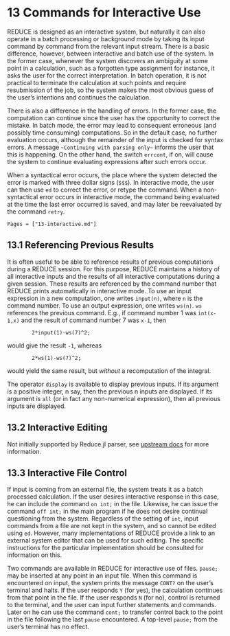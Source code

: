# 13 Commands for Interactive Use

REDUCE is designed as an interactive system, but naturally it can also operate in a batch processing or background mode by taking its input command by command from the relevant input stream. There is a basic difference, however, between interactive and batch use of the system. In the former case, whenever the system discovers an ambiguity at some point in a calculation, such as a forgotten type assignment for instance, it asks the user for the correct interpretation. In batch operation, it is not practical to terminate the calculation at such points and require resubmission of the job, so the system makes the most obvious guess of the user’s intentions and continues the calculation.

There is also a difference in the handling of errors. In the former case, the computation can continue since the user has the opportunity to correct the mistake. In batch mode, the error may lead to consequent erroneous (and possibly time consuming) computations. So in the default case, no further evaluation occurs, although the remainder of the input is checked for syntax errors. A message `~Continuing with parsing only~` informs the user that this is happening. On the other hand, the switch `errcont`, if on, will cause the system to continue evaluating expressions after such errors occur.

When a syntactical error occurs, the place where the system detected the error is marked with three dollar signs (`$$$`). In interactive mode, the user can then use `ed` to correct the error, or retype the command. When a non-syntactical error occurs in interactive mode, the command being evaluated at the time the last error occurred is saved, and may later be reevaluated by the command `retry`.

```@contents
Pages = ["13-interactive.md"]
```

## 13.1 Referencing Previous Results

It is often useful to be able to reference results of previous computations during a REDUCE session. For this purpose, REDUCE maintains a history of all interactive inputs and the results of all interactive computations during a given session. These results are referenced by the command number that REDUCE prints automatically in interactive mode. To use an input expression in a new computation, one writes `input(n)`, where `n` is the command number. To use an output expression, one writes `ws(n)`. `ws` references the previous command. E.g., if command number 1 was `int(x-1,x)` and the result of command number 7 was `x-1`, then
```
        2*input(1)-ws(7)^2;
```
would give the result `-1`, whereas
```
        2*ws(1)-ws(7)^2;
```
would yield the same result, but *without* a recomputation of the integral.

The operator `display` is available to display previous inputs. If its argument is a positive integer, n say, then the previous n inputs are displayed. If its argument is `all` (or in fact any non-numerical expression), then all previous inputs are displayed.

## 13.2 Interactive Editing

Not initially supported by Reduce.jl parser, see [upstream docs](http://www.reduce-algebra.com/manual/manualse77.html) for more information.

## 13.3 Interactive File Control

If input is coming from an external file, the system treats it as a batch processed calculation. If the user desires interactive response in this case, he can include the command `on int;` in the file. Likewise, he can issue the command `off int;` in the main program if he does not desire continual questioning from the system. Regardless of the setting of `int`, input commands from a file are not kept in the system, and so cannot be edited using `ed`. However, many implementations of REDUCE provide a link to an external system editor that can be used for such editing. The specific instructions for the particular implementation should be consulted for information on this.

Two commands are available in REDUCE for interactive use of files. `pause;` may be inserted at any point in an input file. When this command is encountered on input, the system prints the message `CONT?` on the user’s terminal and halts. If the user responds `Y` (for yes), the calculation continues from that point in the file. If the user responds `N` (for no), control is returned to the terminal, and the user can input further statements and commands. Later on he can use the command `cont;` to transfer control back to the point in the file following the last `pause` encountered. A top-level `pause;` from the user’s terminal has no effect.
